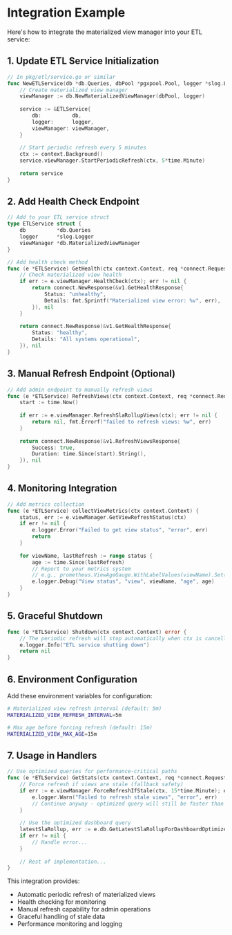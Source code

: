 # Integration Example

Here's how to integrate the materialized view manager into your ETL service:

## 1. Update ETL Service Initialization

```go
// In pkg/etl/service.go or similar
func NewETLService(db *db.Queries, dbPool *pgxpool.Pool, logger *slog.Logger) *ETLService {
    // Create materialized view manager
    viewManager := db.NewMaterializedViewManager(dbPool, logger)
    
    service := &ETLService{
        db:          db,
        logger:      logger,
        viewManager: viewManager,
    }
    
    // Start periodic refresh every 5 minutes
    ctx := context.Background()
    service.viewManager.StartPeriodicRefresh(ctx, 5*time.Minute)
    
    return service
}
```

## 2. Add Health Check Endpoint

```go
// Add to your ETL service struct
type ETLService struct {
    db          *db.Queries
    logger      *slog.Logger
    viewManager *db.MaterializedViewManager
}

// Add health check method
func (e *ETLService) GetHealth(ctx context.Context, req *connect.Request[v1.GetHealthRequest]) (*connect.Response[v1.GetHealthResponse], error) {
    // Check materialized view health
    if err := e.viewManager.HealthCheck(ctx); err != nil {
        return connect.NewResponse(&v1.GetHealthResponse{
            Status: "unhealthy",
            Details: fmt.Sprintf("Materialized view error: %v", err),
        }), nil
    }
    
    return connect.NewResponse(&v1.GetHealthResponse{
        Status: "healthy",
        Details: "All systems operational",
    }), nil
}
```

## 3. Manual Refresh Endpoint (Optional)

```go
// Add admin endpoint to manually refresh views
func (e *ETLService) RefreshViews(ctx context.Context, req *connect.Request[v1.RefreshViewsRequest]) (*connect.Response[v1.RefreshViewsResponse], error) {
    start := time.Now()
    
    if err := e.viewManager.RefreshSlaRollupViews(ctx); err != nil {
        return nil, fmt.Errorf("failed to refresh views: %w", err)
    }
    
    return connect.NewResponse(&v1.RefreshViewsResponse{
        Success: true,
        Duration: time.Since(start).String(),
    }), nil
}
```

## 4. Monitoring Integration

```go
// Add metrics collection
func (e *ETLService) collectViewMetrics(ctx context.Context) {
    status, err := e.viewManager.GetViewRefreshStatus(ctx)
    if err != nil {
        e.logger.Error("Failed to get view status", "error", err)
        return
    }
    
    for viewName, lastRefresh := range status {
        age := time.Since(lastRefresh)
        // Report to your metrics system
        // e.g., prometheus.ViewAgeGauge.WithLabelValues(viewName).Set(age.Seconds())
        e.logger.Debug("View status", "view", viewName, "age", age)
    }
}
```

## 5. Graceful Shutdown

```go
func (e *ETLService) Shutdown(ctx context.Context) error {
    // The periodic refresh will stop automatically when ctx is cancelled
    e.logger.Info("ETL service shutting down")
    return nil
}
```

## 6. Environment Configuration

Add these environment variables for configuration:

```bash
# Materialized view refresh interval (default: 5m)
MATERIALIZED_VIEW_REFRESH_INTERVAL=5m

# Max age before forcing refresh (default: 15m)
MATERIALIZED_VIEW_MAX_AGE=15m
```

## 7. Usage in Handlers

```go
// Use optimized queries for performance-critical paths
func (e *ETLService) GetStats(ctx context.Context, req *connect.Request[v1.GetStatsRequest]) (*connect.Response[v1.GetStatsResponse], error) {
    // Force refresh if views are stale (fallback safety)
    if err := e.viewManager.ForceRefreshIfStale(ctx, 15*time.Minute); err != nil {
        e.logger.Warn("Failed to refresh stale views", "error", err)
        // Continue anyway - optimized query will still be faster than original
    }
    
    // Use the optimized dashboard query
    latestSlaRollup, err := e.db.GetLatestSlaRollupForDashboardOptimized(ctx)
    if err != nil {
        // Handle error...
    }
    
    // Rest of implementation...
}
```

This integration provides:
- Automatic periodic refresh of materialized views
- Health checking for monitoring
- Manual refresh capability for admin operations
- Graceful handling of stale data
- Performance monitoring and logging 
